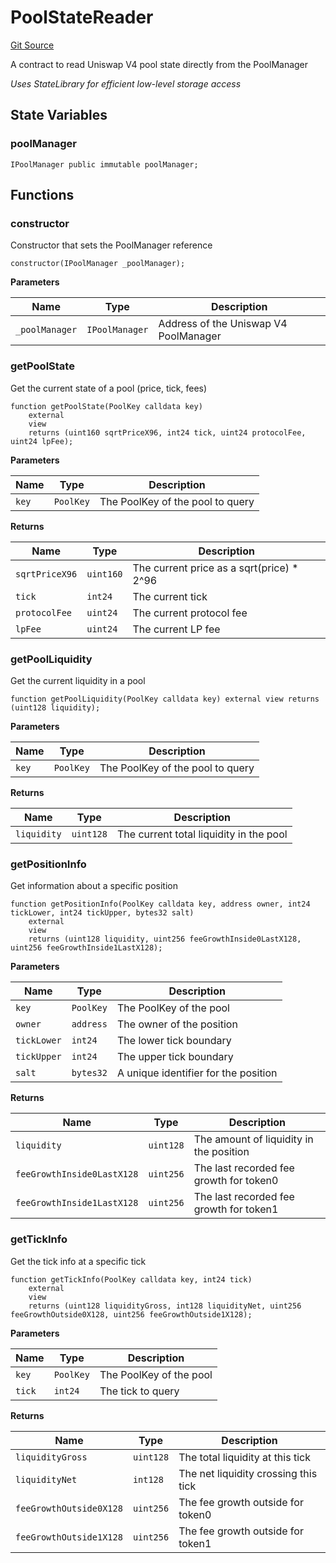 # PoolStateReader
[Git Source](https://github.com/s-di-cola/swapcast/blob/2cc784f538ca7a73dcc2f008a2761d0d012508eb/src/PoolStateReader.sol)

A contract to read Uniswap V4 pool state directly from the PoolManager

*Uses StateLibrary for efficient low-level storage access*


## State Variables
### poolManager

```solidity
IPoolManager public immutable poolManager;
```


## Functions
### constructor

Constructor that sets the PoolManager reference


```solidity
constructor(IPoolManager _poolManager);
```
**Parameters**

|Name|Type|Description|
|----|----|-----------|
|`_poolManager`|`IPoolManager`|Address of the Uniswap V4 PoolManager|


### getPoolState

Get the current state of a pool (price, tick, fees)


```solidity
function getPoolState(PoolKey calldata key)
    external
    view
    returns (uint160 sqrtPriceX96, int24 tick, uint24 protocolFee, uint24 lpFee);
```
**Parameters**

|Name|Type|Description|
|----|----|-----------|
|`key`|`PoolKey`|The PoolKey of the pool to query|

**Returns**

|Name|Type|Description|
|----|----|-----------|
|`sqrtPriceX96`|`uint160`|The current price as a sqrt(price) * 2^96|
|`tick`|`int24`|The current tick|
|`protocolFee`|`uint24`|The current protocol fee|
|`lpFee`|`uint24`|The current LP fee|


### getPoolLiquidity

Get the current liquidity in a pool


```solidity
function getPoolLiquidity(PoolKey calldata key) external view returns (uint128 liquidity);
```
**Parameters**

|Name|Type|Description|
|----|----|-----------|
|`key`|`PoolKey`|The PoolKey of the pool to query|

**Returns**

|Name|Type|Description|
|----|----|-----------|
|`liquidity`|`uint128`|The current total liquidity in the pool|


### getPositionInfo

Get information about a specific position


```solidity
function getPositionInfo(PoolKey calldata key, address owner, int24 tickLower, int24 tickUpper, bytes32 salt)
    external
    view
    returns (uint128 liquidity, uint256 feeGrowthInside0LastX128, uint256 feeGrowthInside1LastX128);
```
**Parameters**

|Name|Type|Description|
|----|----|-----------|
|`key`|`PoolKey`|The PoolKey of the pool|
|`owner`|`address`|The owner of the position|
|`tickLower`|`int24`|The lower tick boundary|
|`tickUpper`|`int24`|The upper tick boundary|
|`salt`|`bytes32`|A unique identifier for the position|

**Returns**

|Name|Type|Description|
|----|----|-----------|
|`liquidity`|`uint128`|The amount of liquidity in the position|
|`feeGrowthInside0LastX128`|`uint256`|The last recorded fee growth for token0|
|`feeGrowthInside1LastX128`|`uint256`|The last recorded fee growth for token1|


### getTickInfo

Get the tick info at a specific tick


```solidity
function getTickInfo(PoolKey calldata key, int24 tick)
    external
    view
    returns (uint128 liquidityGross, int128 liquidityNet, uint256 feeGrowthOutside0X128, uint256 feeGrowthOutside1X128);
```
**Parameters**

|Name|Type|Description|
|----|----|-----------|
|`key`|`PoolKey`|The PoolKey of the pool|
|`tick`|`int24`|The tick to query|

**Returns**

|Name|Type|Description|
|----|----|-----------|
|`liquidityGross`|`uint128`|The total liquidity at this tick|
|`liquidityNet`|`int128`|The net liquidity crossing this tick|
|`feeGrowthOutside0X128`|`uint256`|The fee growth outside for token0|
|`feeGrowthOutside1X128`|`uint256`|The fee growth outside for token1|


